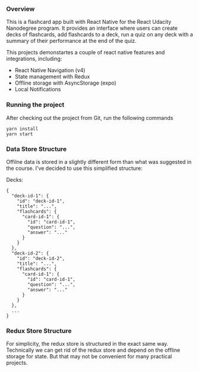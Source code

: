### Overview

This is a flashcard app built with React Native for the React Udacity Nanodegree program. It provides an interface where users can create decks of flashcards, add flashcards to a deck, run a quiz on any deck with a summary of their performance at the end of the quiz.

This projects demonstartes a couple of react native features and integrations, including: 
- React Native Navigation (v4)
- State management with Redux
- Offline storage with AsyncStorage (expo)
- Local Notifications

###  Running the project

After checking out the project from Git, run the following commands

```
yarn install
yarn start
```

### Data Store Structure
Offilne data is stored in a slightly different form than what was suggested in the course. I've decided to use this simplified structure: 

Decks:
```
{
  "deck-id-1": {
    "id": "deck-id-1",
    "title": "...",
	"flashcards": {
	  "card-id-1": {
	    "id": "card-id-1",
		"question": "...",
		"answer": "..."
	  }
	}
  },
  "deck-id-2": {
    "id": "deck-id-2",
    "title": "...",
	"flashcards": {
	  "card-id-1": {
	    "id": "card-id-1",
		"question": "...",
		"answer": "..."
	  }
	}
  },
  ...
}
```

### Redux Store Structure

For simplicity, the redux store is structured in the exact same way. Technically we can get rid of the redux store and depend on the offline storage for state. But that may not be convenient for many practical projects.


